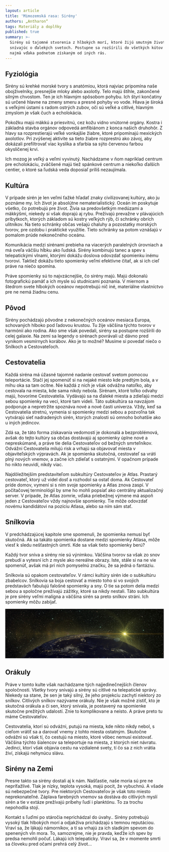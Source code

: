```yaml
---
layout: article
title: 'Mimozemská rasa: Sirény'
authors: „Antharon“
tags: Materiály a doplňky
published: true
summary: >-
  Sirény sú tajomné stvorenia z hlbokých morí, ktoré žijú smutným životom,
  snívajúc o ďalekých svetoch. Postupne sa rozšírili do všetkých kútov galaxie,
  najmä vďaka podnetom získaným od iných rás.
---
```


## Fyziológia

Sirény sú krehké morské tvory s anatómiou, ktorá najviac pripomína naše obojživelníky, presnejšie mloky alebo axolotly. Telo majú štíhle, zakončené silným chvostom. Ten je ich hlavným spôsobom pohybu. Ich štyri končatiny sú určené hlavne na zmeny smeru a presné pohyby vo vode. Hlava je široká s veľkými ústami s radom ostrých zubov, oči sú veľké a citlivé, hlavným zmyslom je však čuch a echolokácia.

Pokožku majú mäkkú a priesvitnú, cez kožu vidno vnútorné orgány. Kostra i základná stavba orgánov odpovedá amfibiánom z konca našich druhohôr. Z hlavy sa rozprestierajú veľké vonkajšie žiabre, ktoré pripomínajú mexických axolotlov. Pri zvýšenej aktivite sa tieto žiabre rozprestrú ako závoj, aby dokázali prefiltrovať viac kyslíka a sfarbia sa sýto červenou farbou okysličenej krvi.

Ich mozog je veľký a veľmi vyvinutý. Nachádzame v ňom napríklad centrum pre echolokáciu, zväčšené majú tiež spánkové centrum a niekoľko ďalších centier, o ktoré sa ľudská veda doposiaľ príliš nezaujímala.

## Kultúra

V prípade sirén je len veľmi ťažké hľadať znaky civilizovanej kultúry, ako ju poznáme my. Ich život je absolútne nematerialistický. Oceán im poskytuje všetko, čo potrebujú pre život. Živia sa predovšetkým medúzami a mäkkýšmi, niekedy si však doprajú aj rybu. Prežívajú prevažne v plávajúcich príbytkoch, ktorých základom sú kostry veľkých rýb, či schránky obrích ulitníkov. Na tieto schránky občas vešajú chaluhy a pozostatky morských tvorov, pre ozdobu i praktické využitie. Tieto schránky sa potom vznášajú v pomalom prúde nekonečného oceánu.

Komunikácia medzi sirénami prebieha na viacerých paralelných úrovniach a má oveľa väčšiu hĺbku ako ľudská. Sirény kombinujú tanec a spev s telepatickými vlnami, ktorými dokážu doslova odovzdať spomienku inému tvorovi. Taktiež dokážu tieto spomienky veľmi efektívne čítať, ak si ich cieľ práve na niečo spomína.

Práve spomienky sú to najvzácnejšie, čo sirény majú. Majú dokonalú fotografickú pamäť a ich mysle sú studnicami poznania. V miernom a štedrom svete hlbokých oceánov nepotrebujú nič iné, materiálne vlastníctvo pre ne nemá žiadnu cenu.

## Pôvod

Sirény pochádzajú pôvodne z nekonečných oceánov mesiaca Europa, schovaných hlboko pod ľadovou krustou. Tu žije väčšina týchto tvorov v harmónií ako rodina. Ako sme však povedali, sirény sa postupne rozšírili do celej galaxie. Na zemi sa legendy o sirénach povrávali už dávno pred vynikom vesmírnych korábov. Ako je to možné? Musíme si povedať niečo o Snílkoch a Cestovateľoch.

## Cestovatelia

Každá siréna má úžasné tajomné nadanie cestovať svetom pomocou teleportácie. Stačí jej spomenúť si na nejaké miesto kde predtým bola, a v mihu oka sa tam ocitne. Nie každá z nich je však odvážna natoľko, aby cestovala na miesta, kde sama nikdy nebola. Sirénam, ktoré toľko odvahy majú, hovoríme Cestovatelia. Vydávajú sa na ďaleké miesta a zdieľajú medzi sebou spomienky na veci, ktoré tam videli. Táto subkultúra sa navzájom podporuje a nepretržite spoznáva nové a nové časti univerza. Vždy, keď sa Cestovatelia stretnú, vymenia si spomienky medzi sebou a pozvoľna tak vytvárajú sieť nadradených sirén, ktorých znalosti sú omnoho bohatšie ako u iných jedincov.

Zdá sa, že táto forma získavania vedomostí je dokonalá a bezproblémová, avšak do tejto kultúry sa občas dostávajú aj spomienky úplne nové a nepreskúmané, a práve tie delia Cestovateľov od bežných smrteľníkov. Odvážni Cestovatelia milujú risk a vrhajú sa objavovať miesta v objaviteľských výpravách. Ak je spomienka skutočná, cestovateľ sa vráti plný nových vnemov, a začne ich zdieľať s ostatnými. V opačnom prípade ho nikto neuvidí, nikdy viac.

Najdôležitejším predstaviteľom subkultúry Cestovateľov je Atlas. Prastarý cestovateľ, ktorý už videl dosť a rozhodol sa ostať doma. Ak Cestovateľ príde domov, vymení si s ním svoje spomienky a Atlas znova zaspí. V počítačovej terminológií by sme ho mohli popsíať ako centrálny aktualizačný server. V prípade, že Atlas zomrie, vďaka priebežnej výmene má aspoň jeden z Cestovateľov vždy najnovšie spomienky. Tie môže odovzdať novému kandidátovi na pozíciu Atlasa, alebo sa ním sám stať.

## Snílkovia

V predchádzajúcej kapitole sme spomenuli, že spomienka nemusí byť skutočná. Ak sa takáto spomienka dostane medzi spomienky Atlasa, môže viesť k sledu nešťastných úmrtí. Kde sa však tieto spomienky berú?

Každý tvor sníva a sirény nie sú výnimkou. Väčšina tvorov sa však zo snov prebudí a vytesní ich z mysle ako nereálne obrazy. Iste, stále si na ne vie spomenúť, avšak má pri nich pomyselnú značku, že sa jedná o fantáziu.

Snílkovia sú opakom cestovateľov. V rámci kultúry sirén ide o subkultúru zbabelcov. Snílkovia sa boja cestovať a miesto toho si vo svojich predstavách fabulujú falošné spomienky a sny. O tie sa potom delia medzi sebou a spoločne prežívajú zážitky, ktoré sa nikdy nestali. Táto subkultúra je pre sirény veľmi malígna a väčšina sirén sa preto snílkov stráni. Ich spomienky môžu zabíjať.

![](planet-3215808-1920-opt.jpg)

## Orákuly

Práve v tomto kulte však nachádzame tých najjedinečnejších členov spoločnosti. Všetky tvory snívajú a sirény sú citlivé na telepatické správy. Niekedy sa stane, že sen je taký silný, že jeho projekciu zachytí niektorý zo snílkov. Citlivých snílkov nazývame orákuly. Nie je však možné zistiť, kto je skutočná orákula a či sen, ktorý snívala, je postavený na spomienke skutočne prežitých udalostí. Znie to komplikovane a neisto. A práve preto tu máme Cestovateľov.

Cestovatelia, ktorí sú odváźni, putujú na miesta, kde nikto nikdy nebol, s cieľom vrátiť sa a darovať vnemy z tohto miesta ostatným. Skutočne odvážni sú však tí, čo cestujú na miesto, ktoré vôbec nemusí existovať. Väčšina týchto šialencov sa teleportuje na miesta, z ktorých niet návratu. Jedinci, ktorí však objavia cestu na vzdialené svety, tí čo sa z nich vrátia živí, získajú nehynúcu slávu.

## Sirény na Zemi

Presne takto sa sirény dostali aj k nám. Našťastie, naše moria sú pre ne nepríťažlivé. Tlak je nízky, teplota vysoká, majú pocit, že vybuchnú. A všade sú nebezpečné tvory. Pre niektorých Cestovateľov je však toto miesto neprekonateľné. Záplava farebných vnemov sa dostáva do citlivých myslí sirén a tie v extáze prežívajú príbehy ľudí i planktónu. To za trochu nepohodlia stojí.

Kontakt s ľuďmi po stáročia neprichádzal do úvahy.. Sirény potrebujú vysoký tlak hlbokých morí a odjakživa prichádzajú s temnou reputáciou. Vraví sa, že lákajú námorníkov, a tí sa vrhajú za ich sladkým spevom do spenených vĺn mora. To, samozrejme, nie je pravda, keďže ich spev by predsa nemohli počuť. Lákajú ich telepaticky. Vraví sa, že v momente smrti sa človeku pred očami prehrá celý život...

